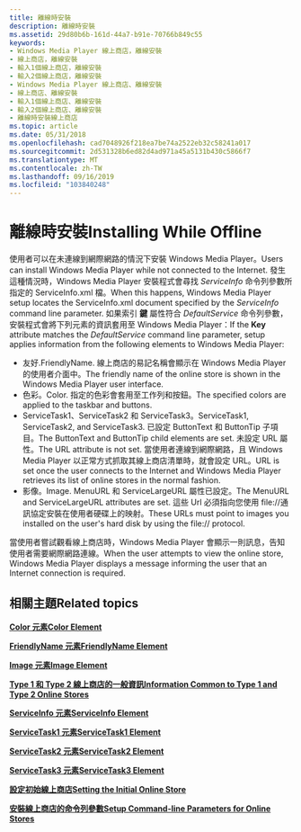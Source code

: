 ```yaml
---
title: 離線時安裝
description: 離線時安裝
ms.assetid: 29d80b6b-161d-44a7-b91e-70766b849c55
keywords:
- Windows Media Player 線上商店，離線安裝
- 線上商店，離線安裝
- 輸入1個線上商店，離線安裝
- 輸入2個線上商店，離線安裝
- Windows Media Player 線上商店、離線安裝
- 線上商店、離線安裝
- 輸入1個線上商店、離線安裝
- 輸入2個線上商店、離線安裝
- 離線時安裝線上商店
ms.topic: article
ms.date: 05/31/2018
ms.openlocfilehash: cad7048926f218ea7be74a2522eb32c58241a017
ms.sourcegitcommit: 2d531328b6ed82d4ad971a45a5131b430c5866f7
ms.translationtype: MT
ms.contentlocale: zh-TW
ms.lasthandoff: 09/16/2019
ms.locfileid: "103840248"
---
```

# <a name="installing-while-offline"></a><span data-ttu-id="b30a3-112">離線時安裝</span><span class="sxs-lookup"><span data-stu-id="b30a3-112">Installing While Offline</span></span>

<span data-ttu-id="b30a3-113">使用者可以在未連線到網際網路的情況下安裝 Windows Media Player。</span><span class="sxs-lookup"><span data-stu-id="b30a3-113">Users can install Windows Media Player while not connected to the Internet.</span></span> <span data-ttu-id="b30a3-114">發生這種情況時，Windows Media Player 安裝程式會尋找 *ServiceInfo* 命令列參數所指定的 ServiceInfo.xml 檔。</span><span class="sxs-lookup"><span data-stu-id="b30a3-114">When this happens, Windows Media Player setup locates the ServiceInfo.xml document specified by the *ServiceInfo* command line parameter.</span></span> <span data-ttu-id="b30a3-115">如果索引 **鍵** 屬性符合 *DefaultService* 命令列參數，安裝程式會將下列元素的資訊套用至 Windows Media Player：</span><span class="sxs-lookup"><span data-stu-id="b30a3-115">If the **Key** attribute matches the *DefaultService* command line parameter, setup applies information from the following elements to Windows Media Player:</span></span>

-   <span data-ttu-id="b30a3-116">友好.</span><span class="sxs-lookup"><span data-stu-id="b30a3-116">FriendlyName.</span></span> <span data-ttu-id="b30a3-117">線上商店的易記名稱會顯示在 Windows Media Player 的使用者介面中。</span><span class="sxs-lookup"><span data-stu-id="b30a3-117">The friendly name of the online store is shown in the Windows Media Player user interface.</span></span>
-   <span data-ttu-id="b30a3-118">色彩。</span><span class="sxs-lookup"><span data-stu-id="b30a3-118">Color.</span></span> <span data-ttu-id="b30a3-119">指定的色彩會套用至工作列和按鈕。</span><span class="sxs-lookup"><span data-stu-id="b30a3-119">The specified colors are applied to the taskbar and buttons.</span></span>
-   <span data-ttu-id="b30a3-120">ServiceTask1、ServiceTask2 和 ServiceTask3。</span><span class="sxs-lookup"><span data-stu-id="b30a3-120">ServiceTask1, ServiceTask2, and ServiceTask3.</span></span> <span data-ttu-id="b30a3-121">已設定 ButtonText 和 ButtonTip 子項目。</span><span class="sxs-lookup"><span data-stu-id="b30a3-121">The ButtonText and ButtonTip child elements are set.</span></span> <span data-ttu-id="b30a3-122">未設定 URL 屬性。</span><span class="sxs-lookup"><span data-stu-id="b30a3-122">The URL attribute is not set.</span></span> <span data-ttu-id="b30a3-123">當使用者連線到網際網路，且 Windows Media Player 以正常方式抓取其線上商店清單時，就會設定 URL。</span><span class="sxs-lookup"><span data-stu-id="b30a3-123">URL is set once the user connects to the Internet and Windows Media Player retrieves its list of online stores in the normal fashion.</span></span>
-   <span data-ttu-id="b30a3-124">影像。</span><span class="sxs-lookup"><span data-stu-id="b30a3-124">Image.</span></span> <span data-ttu-id="b30a3-125">MenuURL 和 ServiceLargeURL 屬性已設定。</span><span class="sxs-lookup"><span data-stu-id="b30a3-125">The MenuURL and ServiceLargeURL attributes are set.</span></span> <span data-ttu-id="b30a3-126">這些 Url 必須指向您使用 file://通訊協定安裝在使用者硬碟上的映射。</span><span class="sxs-lookup"><span data-stu-id="b30a3-126">These URLs must point to images you installed on the user's hard disk by using the file:// protocol.</span></span>

<span data-ttu-id="b30a3-127">當使用者嘗試觀看線上商店時，Windows Media Player 會顯示一則訊息，告知使用者需要網際網路連線。</span><span class="sxs-lookup"><span data-stu-id="b30a3-127">When the user attempts to view the online store, Windows Media Player displays a message informing the user that an Internet connection is required.</span></span>

## <a name="related-topics"></a><span data-ttu-id="b30a3-128">相關主題</span><span class="sxs-lookup"><span data-stu-id="b30a3-128">Related topics</span></span>

<dl> <dt>

[<span data-ttu-id="b30a3-129">**Color 元素**</span><span class="sxs-lookup"><span data-stu-id="b30a3-129">**Color Element**</span></span>](color-element.md)
</dt> <dt>

[<span data-ttu-id="b30a3-130">**FriendlyName 元素**</span><span class="sxs-lookup"><span data-stu-id="b30a3-130">**FriendlyName Element**</span></span>](friendlyname-element.md)
</dt> <dt>

[<span data-ttu-id="b30a3-131">**Image 元素**</span><span class="sxs-lookup"><span data-stu-id="b30a3-131">**Image Element**</span></span>](image-element.md)
</dt> <dt>

[<span data-ttu-id="b30a3-132">**Type 1 和 Type 2 線上商店的一般資訊**</span><span class="sxs-lookup"><span data-stu-id="b30a3-132">**Information Common to Type 1 and Type 2 Online Stores**</span></span>](information-common-to-type-1-and-type-2-online-stores.md)
</dt> <dt>

[<span data-ttu-id="b30a3-133">**ServiceInfo 元素**</span><span class="sxs-lookup"><span data-stu-id="b30a3-133">**ServiceInfo Element**</span></span>](serviceinfo-element.md)
</dt> <dt>

[<span data-ttu-id="b30a3-134">**ServiceTask1 元素**</span><span class="sxs-lookup"><span data-stu-id="b30a3-134">**ServiceTask1 Element**</span></span>](servicetask1-element.md)
</dt> <dt>

[<span data-ttu-id="b30a3-135">**ServiceTask2 元素**</span><span class="sxs-lookup"><span data-stu-id="b30a3-135">**ServiceTask2 Element**</span></span>](servicetask2-element.md)
</dt> <dt>

[<span data-ttu-id="b30a3-136">**ServiceTask3 元素**</span><span class="sxs-lookup"><span data-stu-id="b30a3-136">**ServiceTask3 Element**</span></span>](servicetask3-element.md)
</dt> <dt>

[<span data-ttu-id="b30a3-137">**設定初始線上商店**</span><span class="sxs-lookup"><span data-stu-id="b30a3-137">**Setting the Initial Online Store**</span></span>](setting-the-initial-online-store.md)
</dt> <dt>

[<span data-ttu-id="b30a3-138">**安裝線上商店的命令列參數**</span><span class="sxs-lookup"><span data-stu-id="b30a3-138">**Setup Command-line Parameters for Online Stores**</span></span>](setup-command-line-parameters-for-online-stores.md)
</dt> </dl>

 

 




